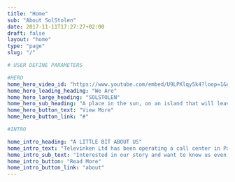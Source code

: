 ```yaml
---
title: "Home"
sub: "About SolStolen"
date: 2017-11-11T17:27:27+02:00
draft: false
layout: "home"
type: "page"
slug: "/"

# USER DEFINE PARAMETERS

#HERO
home_hero_video_id: "https://www.youtube.com/embed/U9LPKlqy5k4?loop=1&autoplay=1&mute=1&playlist=U9LPKlqy5k4&iv_load_policy=3"
home_hero_leading_heading: "We Are"
home_hero_large_heading: "SOLSTOLEN"
home_hero_sub_heading: "A place in the sun, on an island that will leave you breathless"
home_hero_button_text: "View More"
home_hero_button_link: "#"

#INTRO

home_intro_heading: "A LITTLE BIT ABOUT US"
home_intro_text: "Televinken Ltd has been operating a call center in Paphos since 2008. The idea was to be able to offer staff the privelage of working aborad with same same legal and occupational standards as at home. They will, in addition to, gain experience from working and living abroad."
home_intro_sub_text: "Interested in our story and want to know us even better?"
home_intro_button: "Read More"
home_intro_button_link: "about"
---
```

